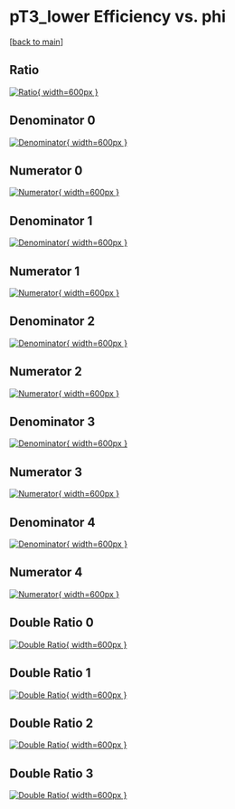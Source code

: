 # pT3_lower Efficiency vs. phi

[[back to main](./)]



## Ratio

[![Ratio](../mtv/var/pT3_lower_vtr_0_0_eff_phi.png){ width=600px }](../mtv/var/pT3_lower_vtr_0_0_eff_phi.pdf)

## Denominator 0

[![Denominator](../mtv/den/pT3_lower_vtr_0_0_eff_phi_den0.png){ width=600px }](../mtv/den/pT3_lower_vtr_0_0_eff_phi_den0.pdf)

## Numerator 0

[![Numerator](../mtv/num/pT3_lower_vtr_0_0_eff_phi_num0.png){ width=600px }](../mtv/num/pT3_lower_vtr_0_0_eff_phi_num0.pdf)

## Denominator 1

[![Denominator](../mtv/den/pT3_lower_vtr_0_0_eff_phi_den1.png){ width=600px }](../mtv/den/pT3_lower_vtr_0_0_eff_phi_den1.pdf)

## Numerator 1

[![Numerator](../mtv/num/pT3_lower_vtr_0_0_eff_phi_num1.png){ width=600px }](../mtv/num/pT3_lower_vtr_0_0_eff_phi_num1.pdf)

## Denominator 2

[![Denominator](../mtv/den/pT3_lower_vtr_0_0_eff_phi_den2.png){ width=600px }](../mtv/den/pT3_lower_vtr_0_0_eff_phi_den2.pdf)

## Numerator 2

[![Numerator](../mtv/num/pT3_lower_vtr_0_0_eff_phi_num2.png){ width=600px }](../mtv/num/pT3_lower_vtr_0_0_eff_phi_num2.pdf)

## Denominator 3

[![Denominator](../mtv/den/pT3_lower_vtr_0_0_eff_phi_den3.png){ width=600px }](../mtv/den/pT3_lower_vtr_0_0_eff_phi_den3.pdf)

## Numerator 3

[![Numerator](../mtv/num/pT3_lower_vtr_0_0_eff_phi_num3.png){ width=600px }](../mtv/num/pT3_lower_vtr_0_0_eff_phi_num3.pdf)

## Denominator 4

[![Denominator](../mtv/den/pT3_lower_vtr_0_0_eff_phi_den4.png){ width=600px }](../mtv/den/pT3_lower_vtr_0_0_eff_phi_den4.pdf)

## Numerator 4

[![Numerator](../mtv/num/pT3_lower_vtr_0_0_eff_phi_num4.png){ width=600px }](../mtv/num/pT3_lower_vtr_0_0_eff_phi_num4.pdf)

## Double Ratio 0

[![Double Ratio](../mtv/ratio/pT3_lower_vtr_0_0_eff_phi_ratio0.png){ width=600px }](../mtv/ratio/pT3_lower_vtr_0_0_eff_phi_ratio0.pdf)

## Double Ratio 1

[![Double Ratio](../mtv/ratio/pT3_lower_vtr_0_0_eff_phi_ratio1.png){ width=600px }](../mtv/ratio/pT3_lower_vtr_0_0_eff_phi_ratio1.pdf)

## Double Ratio 2

[![Double Ratio](../mtv/ratio/pT3_lower_vtr_0_0_eff_phi_ratio2.png){ width=600px }](../mtv/ratio/pT3_lower_vtr_0_0_eff_phi_ratio2.pdf)

## Double Ratio 3

[![Double Ratio](../mtv/ratio/pT3_lower_vtr_0_0_eff_phi_ratio3.png){ width=600px }](../mtv/ratio/pT3_lower_vtr_0_0_eff_phi_ratio3.pdf)

